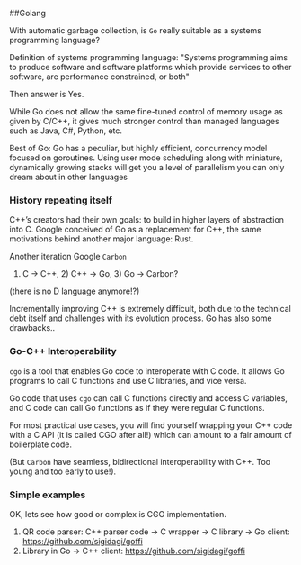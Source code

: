 ##Golang 

With automatic garbage collection, is `Go` really suitable as a systems programming language?


Definition of systems programming language:
"Systems programming aims to produce software and software platforms which provide services to other software, are performance constrained, or both"

Then answer is Yes.

While Go does not allow the same fine-tuned control of memory usage as given by C/C++, it gives much stronger control than managed languages such as Java, C#, Python, etc.

Best of Go:
Go has a peculiar, but highly efficient, concurrency model focused on goroutines. Using user mode scheduling along with miniature, dynamically growing stacks will get you a level of parallelism you can only dream about in other languages


### History repeating itself

C++’s creators had their own goals: to build in higher layers of abstraction into C.
Google conceived of Go as a replacement for C++, the same motivations behind another major language: Rust.

Another iteration Google `Carbon`
1) C → C++, 2) C++ → Go, 3) Go → Carbon?

(there is no D language anymore!?)


Incrementally improving C++ is extremely difficult, both due to the technical debt itself and challenges with its evolution process.
Go has also some drawbacks.. 


### Go-C++ Interoperability

`cgo` is a tool that enables Go code to interoperate with C code. 
It allows Go programs to call C functions and use C libraries, and vice versa.

Go code that uses `cgo` can call C functions directly and access C variables, and C code can call Go functions as if they were regular C functions.

For most practical use cases, you will find yourself wrapping your C++ code with a C API (it is called CGO after all!) 
which can amount to a fair amount of boilerplate code.

(But `Carbon` have seamless, bidirectional interoperability with C++. Too young and too early to use!). 


### Simple examples

OK, lets see how good or complex is CGO implementation.

1. QR code parser:  C++ parser code -> C wrapper -> C library -> Go client: https://github.com/sigidagi/goffi 
2. Library in Go -> C++ client: https://github.com/sigidagi/goffi

